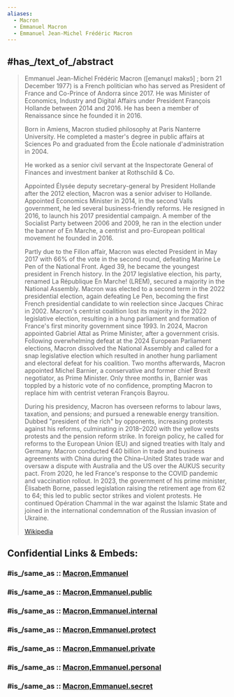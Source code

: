 ```yaml
---
aliases:
  - Macron
  - Emmanuel Macron
  - Emmanuel Jean-Michel Frédéric Macron
---
```


## #has_/text_of_/abstract 

> Emmanuel Jean-Michel Frédéric Macron ([emanɥɛl makʁɔ̃] ; born 21 December 1977) 
> is a French politician who has served as President of France and Co-Prince of Andorra since 2017. 
> He was Minister of Economics, Industry and Digital Affairs 
> under President François Hollande between 2014 and 2016. 
> He has been a member of Renaissance since he founded it in 2016.
>
> Born in Amiens, Macron studied philosophy at Paris Nanterre University. 
> He completed a master's degree in public affairs at Sciences Po 
> and graduated from the École nationale d'administration in 2004. 
> 
> He worked as a senior civil servant at the Inspectorate General of Finances 
> and investment banker at Rothschild & Co. 
> 
> Appointed Élysée deputy secretary-general by President Hollande after the 2012 election, 
> Macron was a senior adviser to Hollande. Appointed Economics Minister in 2014, in the second Valls government, he led several business-friendly reforms. He resigned in 2016, to launch his 2017 presidential campaign. A member of the Socialist Party between 2006 and 2009, he ran in the election under the banner of En Marche, a centrist and pro-European political movement he founded in 2016.
>
> Partly due to the Fillon affair, Macron was elected President in May 2017 with 66% of the vote in the second round, defeating Marine Le Pen of the National Front. Aged 39, he became the youngest president in French history. In the 2017 legislative election, his party, renamed La République En Marche! (LREM), secured a majority in the National Assembly. Macron was elected to a second term in the 2022 presidential election, again defeating Le Pen, becoming the first French presidential candidate to win reelection since Jacques Chirac in 2002. Macron's centrist coalition lost its majority in the 2022 legislative election, resulting in a hung parliament and formation of France's first minority government since 1993. In 2024, Macron appointed Gabriel Attal as Prime Minister, after a government crisis. Following overwhelming defeat at the 2024 European Parliament elections, Macron dissolved the National Assembly and called for a snap legislative election which resulted in another hung parliament and electoral defeat for his coalition. Two months afterwards, Macron appointed Michel Barnier, a conservative and former chief Brexit negotiator, as Prime Minister. Only three months in, Barnier was toppled by a historic vote of no confidence, prompting Macron to replace him with centrist veteran François Bayrou.
>
> During his presidency, Macron has overseen reforms to labour laws, taxation, and pensions; and pursued a renewable energy transition. Dubbed "president of the rich" by opponents, increasing protests against his reforms, culminating in 2018–2020 with the yellow vests protests and the pension reform strike. In foreign policy, he called for reforms to the European Union (EU) and signed treaties with Italy and Germany. Macron conducted €40 billion in trade and business agreements with China during the China–United States trade war and oversaw a dispute with Australia and the US over the AUKUS security pact. From 2020, he led France's response to the COVID pandemic and vaccination rollout. In 2023, the government of his prime minister, Élisabeth Borne, passed legislation raising the retirement age from 62 to 64; this led to public sector strikes and violent protests. He continued Opération Chammal in the war against the Islamic State and joined in the international condemnation of the Russian invasion of Ukraine.
>
> [Wikipedia](https://en.wikipedia.org/wiki/Emmanuel%20Macron) 


## Confidential Links & Embeds: 

### #is_/same_as :: [Macron,Emmanuel](Macron,Emmanuel.md) 

### #is_/same_as :: [Macron,Emmanuel.public](/_public/bio/People/Leader/Modern_Leaders/Macron,Emmanuel.public.md) 

### #is_/same_as :: [Macron,Emmanuel.internal](/_internal/bio/People/Leader/Modern_Leaders/Macron,Emmanuel.internal.md) 

### #is_/same_as :: [Macron,Emmanuel.protect](/_protect/bio/People/Leader/Modern_Leaders/Macron,Emmanuel.protect.md) 

### #is_/same_as :: [Macron,Emmanuel.private](/_private/bio/People/Leader/Modern_Leaders/Macron,Emmanuel.private.md) 

### #is_/same_as :: [Macron,Emmanuel.personal](/_personal/bio/People/Leader/Modern_Leaders/Macron,Emmanuel.personal.md) 

### #is_/same_as :: [Macron,Emmanuel.secret](/_secret/bio/People/Leader/Modern_Leaders/Macron,Emmanuel.secret.md)

